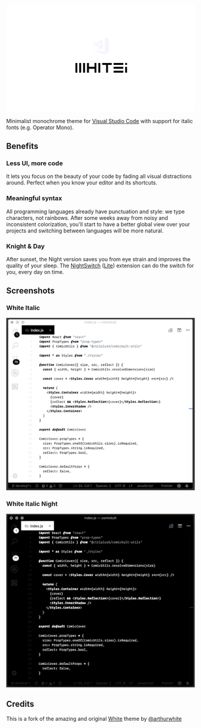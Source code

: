 <p align="center"><img src="/assets/logo.png" alt="White"></p>

Minimalist monochrome theme for [Visual Studio Code](https://code.visualstudio.com) with support for italic fonts (e.g. Operator Mono).

## Benefits

### Less UI, more code

It lets you focus on the beauty of your code by fading all visual distractions around.
Perfect when you know your editor and its shortcuts.

### Meaningful syntax

All programming languages already have punctuation and style: we type characters, not rainbows.
After some weeks away from noisy and inconsistent colorization, you'll start to have a better global view over your projects and switching between languages will be more natural.

### Knight & Day

After sunset, the Night version saves you from eye strain and improves the quality of your sleep.
The [NightSwitch](https://marketplace.visualstudio.com/items?itemName=gharveymn.nightswitch) ([Lite](https://marketplace.visualstudio.com/items?itemName=gharveymn.nightswitch-lite)) extension can do the switch for you, every day on time.

## Screenshots

### White Italic

<p align="center"><img src="/assets/screenshot-white.png" alt="White Italic screenshot"></p>

### White Italic Night

<p align="center"><img src="/assets/screenshot-night.png" alt="White Italic Night screenshot"></p>

## Credits

This is a fork of the amazing and original [White](https://github.com/arthurwhite/white-theme-vscode) theme by [@arthurwhite](https://github.com/arthurwhite)
